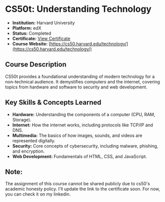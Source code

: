 # CS50t: Understanding Technology

- **Institution:** Harvard University
- **Platform:** edX
- **Status:** Completed
- **Certificate:** [View Certificate]()
- **Course Website:** [https://cs50.harvard.edu/technology/](https://cs50.harvard.edu/technology/)

## Course Description

CS50t provides a foundational understanding of modern technology for a non-technical audience. It demystifies computers and the internet, covering topics from hardware and software to security and web development.

## Key Skills & Concepts Learned
- **Hardware:** Understanding the components of a computer (CPU, RAM, Storage).
- **Internet:** How the internet works, including protocols like TCP/IP and DNS.
- **Multimedia:** The basics of how images, sounds, and videos are represented digitally.
- **Security:** Core concepts of cybersecurity, including malware, phishing, and encryption.
- **Web Development:** Fundamentals of HTML, CSS, and JavaScript.

## Note:
The assignment of this course cannot be shared publicly due to cs50's academic honesty policy.
I'll update the link to the certificate soon. For now, you can check it on my linkedin.
